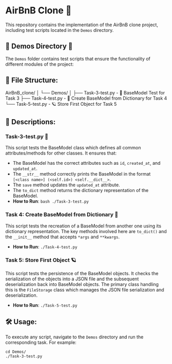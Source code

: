 # AirBnB Clone 🏡

This repository contains the implementation of the AirBnB clone project, including test scripts located in the `Demos` directory.

## 🎉 Demos Directory 🎉

The `Demos` folder contains test scripts that ensure the functionality of different modules of the project:

## 📂 File Structure:

AirBnB_clone/
│
└── Demos/
│
├── Task-3-test.py - 🚀 BaseModel Test for Task 3
├── Task-4-test.py - 🌌 Create BaseModel from Dictionary for Task 4
└── Task-5-test.py - 🪐 Store First Object for Task 5




## 🎯 Descriptions:

### Task-3-test.py 🚀
This script tests the BaseModel class which defines all common attributes/methods for other classes. It ensures that:

- The BaseModel has the correct attributes such as `id`, `created_at`, and `updated_at`.
- The `__str__` method correctly prints the BaseModel in the format `[<class name>] (<self.id>) <self.__dict__>`.
- The `save` method updates the `updated_at` attribute.
- The `to_dict` method returns the dictionary representation of the BaseModel.
- **How to Run**: 
        ```bash
        ./Task-3-test.py
        ```


### Task 4: Create BaseModel from Dictionary 🌌

This script tests the recreation of a BaseModel from another one using its dictionary representation. The key methods involved here are `to_dict()` and the `__init__` method that accepts `*args` and `**kwargs`.
- **How to Run**: 
        ```
        ./Task-4-test.py
        ```

### Task 5: Store First Object 🪐

This script tests the persistence of the BaseModel objects. It checks the serialization of the objects into a JSON file and the subsequent deserialization back into BaseModel objects. The primary class handling this is the `FileStorage` class which manages the JSON file serialization and deserialization.
- **How to Run**: 
        ```
        ./Task-5-test.py
        ```


## 🛠 Usage:

To execute any script, navigate to the `Demos` directory and run the corresponding task. For example:

```
cd Demos/
./Task-3-test.py
